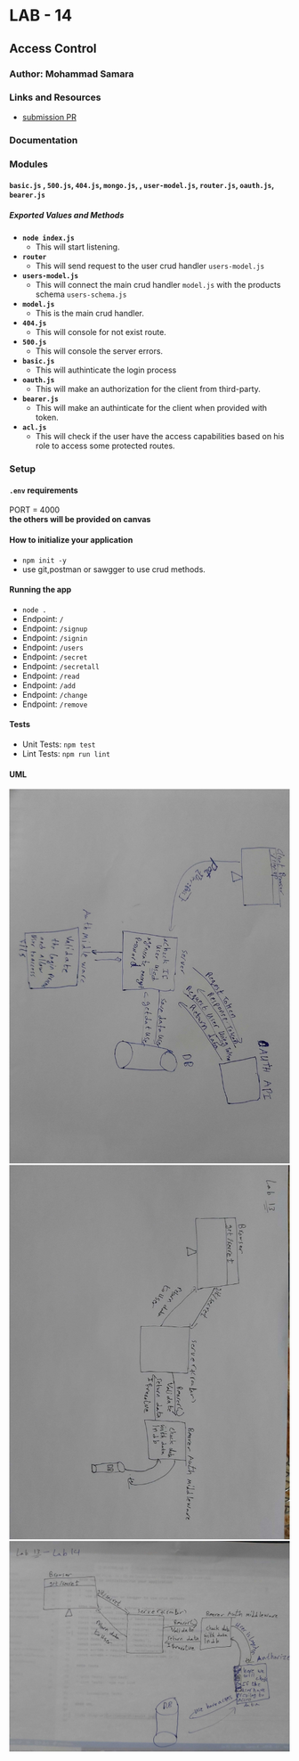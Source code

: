 # LAB - 14

<!-- ## Project: Project Name Here -->
## Access Control

### Author: Mohammad Samara

### Links and Resources

* [submission PR](https://github.com/mohammad-samara/auth-server/pull/5)

### Documentation
<!-- * [jsdoc]() -->
<!-- * [swagger]()  -->

### Modules

#### `basic.js` , `500.js`, `404.js`, `mongo.js`, , `user-model.js`, `router.js`, `oauth.js`, `bearer.js`

##### Exported Values and Methods

* **`node index.js`**
  * This will start listening.
* **`router`**
  * This will send request to the user crud handler `users-model.js`
* **`users-model.js`**
  * This will connect the main crud handler `model.js` with the products schema `users-schema.js`
* **`model.js`**
  * This is the main crud handler.
* **`404.js`**
  * This will console for not exist route.
* **`500.js`**
  * This will console the server errors.
* **`basic.js`**
  * This will authinticate the login process
* **`oauth.js`**
  * This will make an authorization for the client from third-party.
* **`bearer.js`**
  * This will make an authinticate for the client when provided with token.
* **`acl.js`**
  * This will check if the user have the access capabilities based on his role to access some protected routes.

### Setup

#### `.env` requirements

PORT = 4000  
**the others will be provided on canvas**

#### How to initialize your application

* `npm init -y`
* use git,postman or sawgger to use crud methods.

#### Running the app

* `node .`
* Endpoint: `/`
* Endpoint: `/signup`
* Endpoint: `/signin`
* Endpoint: `/users`
* Endpoint: `/secret`
* Endpoint: `/secretall`
* Endpoint: `/read`
* Endpoint: `/add`
* Endpoint: `/change`
* Endpoint: `/remove`

#### Tests

* Unit Tests: `npm test`
* Lint Tests: `npm run lint`

<!-- Incomplete Tests: -->

#### UML

![UML](./assets/uml12.jpg)
![UML](./assets/uml13.jpg)
![UML](./assets/uml14.jpg)
